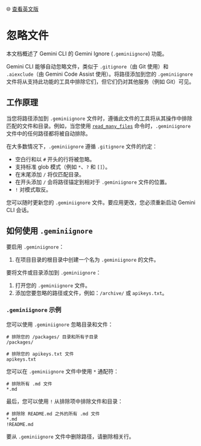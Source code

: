🌐 [查看英文版](../../../docs/gemini-ignore.md)

# 忽略文件

本文档概述了 Gemini CLI 的 Gemini Ignore (`.geminiignore`) 功能。

Gemini CLI 能够自动忽略文件，类似于 `.gitignore`（由 Git 使用）和 `.aiexclude`（由 Gemini Code Assist 使用）。将路径添加到您的 `.geminiignore` 文件将从支持此功能的工具中排除它们，但它们仍对其他服务（例如 Git）可见。

## 工作原理

当您将路径添加到 `.geminiignore` 文件时，遵循此文件的工具将从其操作中排除匹配的文件和目录。例如，当您使用 [`read_many_files`](./tools/multi-file.md) 命令时，`.geminiignore` 文件中的任何路径都将被自动排除。

在大多数情况下，`.geminiignore` 遵循 `.gitignore` 文件的约定：

- 空白行和以 `#` 开头的行将被忽略。
- 支持标准 glob 模式（例如 `*`、`?` 和 `[]`）。
- 在末尾添加 `/` 将仅匹配目录。
- 在开头添加 `/` 会将路径锚定到相对于 `.geminiignore` 文件的位置。
- `!` 对模式取反。

您可以随时更新您的 `.geminiignore` 文件。要应用更改，您必须重新启动 Gemini CLI 会话。

## 如何使用 `.geminiignore`

要启用 `.geminiignore`：

1. 在项目目录的根目录中创建一个名为 `.geminiignore` 的文件。

要将文件或目录添加到 `.geminiignore`：

1. 打开您的 `.geminiignore` 文件。
2. 添加您要忽略的路径或文件，例如：`/archive/` 或 `apikeys.txt`。

### `.geminiignore` 示例

您可以使用 `.geminiignore` 忽略目录和文件：

```
# 排除您的 /packages/ 目录和所有子目录
/packages/

# 排除您的 apikeys.txt 文件
apikeys.txt
```

您可以在 `.geminiignore` 文件中使用 `*` 通配符：

```
# 排除所有 .md 文件
*.md
```

最后，您可以使用 `!` 从排除项中排除文件和目录：

```
# 排除除 README.md 之外的所有 .md 文件
*.md
!README.md
```

要从 `.geminiignore` 文件中删除路径，请删除相关行。